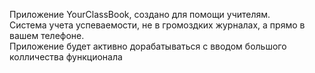 Приложение YourClassBook, создано для помощи учителям.  
Система учета успеваемости, не в громоздких журналах, а прямо в вашем телефоне.  
Приложение будет активно дорабатываться с вводом большого колличества функционала  

